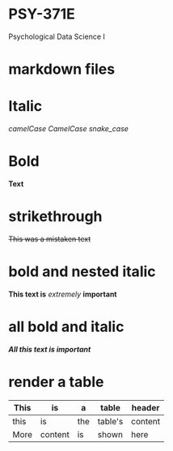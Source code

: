 # PSY-371E
Psychological Data Science I

# markdown files

# Italic
*camelCase*
*CamelCase*
*snake_case*

# Bold
**Text**

# strikethrough
~~This was a mistaken text~~

# bold and nested italic
**This text is** _extremely_ **important**

# all bold and italic
***All this text is important***

# render a table
This | is | a | table | header |
| --- | --- | --- | --- | --- |
| this | is | the | table's | content |
| More | content | is | shown | here |

